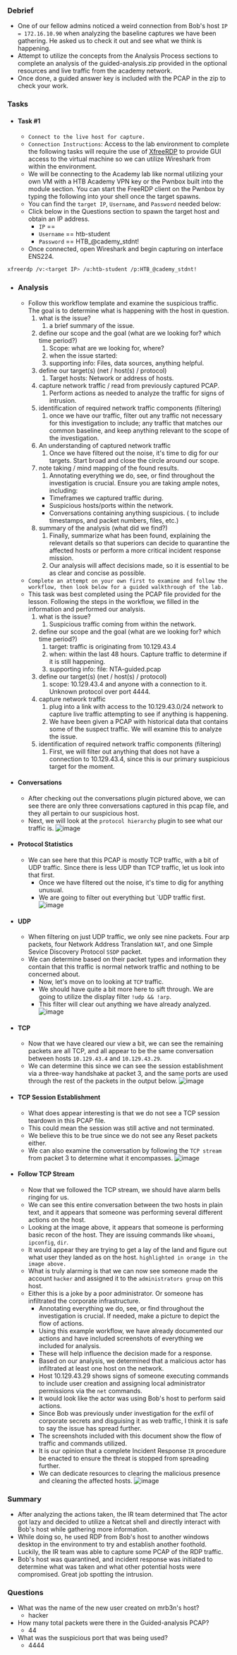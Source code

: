 ### Debrief
- One of our fellow admins noticed a weird connection from Bob's host `IP = 172.16.10.90` when analyzing the baseline captures we have been gathering. He asked us to check it out and see what we think is happening.
- Attempt to utilize the concepts from the Analysis Process sections to complete an analysis of the guided-analysis.zip provided in the optional resources and live traffic from the academy network. 
- Once done, a guided answer key is included with the PCAP in the zip to check your work.



### Tasks
- #### Task #1
	- `Connect to the live host for capture.`
	- `Connection Instructions`: Access to the lab environment to complete the following tasks will require the use of [XfreeRDP](https://manpages.ubuntu.com/manpages/trusty/man1/xfreerdp.1.html) to provide GUI access to the virtual machine so we can utilize Wireshark from within the environment.
	- We will be connecting to the Academy lab like normal utilizing your own VM with a HTB Academy VPN key or the Pwnbox built into the module section. You can start the FreeRDP client on the Pwnbox by typing the following into your shell once the target spawns.
	- You can find the `target IP`, `Username`, and `Password` needed below:
	- Click below in the Questions section to spawn the target host and obtain an IP address.
	    - `IP` ==
	    - `Username` == htb-student
	    - `Password` == HTB\_@cademy\_stdnt!
	- Once connected, open Wireshark and begin capturing on interface ENS224.
```bash
xfreerdp /v:<target IP> /u:htb-student /p:HTB_@cademy_stdnt!
```
- ### Analysis
	- Follow this workflow template and examine the suspicious traffic. The goal is to determine what is happening with the host in question.
		1. what is the issue?
		    1. a brief summary of the issue.
		2. define our scope and the goal (what are we looking for? which time period?)
		    1. Scope: what are we looking for, where?
		    2. when the issue started:
		    3. supporting info: Files, data sources, anything helpful.
		3. define our target(s) (net / host(s) / protocol)
		    1. Target hosts: Network or address of hosts.
		4. capture network traffic / read from previously captured PCAP.
		    1. Perform actions as needed to analyze the traffic for signs of intrusion.
		5. identification of required network traffic components (filtering)
		    1. once we have our traffic, filter out any traffic not necessary for this investigation to include; any traffic that matches our common baseline, and keep anything relevant to the scope of the investigation.
		6. An understanding of captured network traffic
		    1. Once we have filtered out the noise, it's time to dig for our targets. Start broad and close the circle around our scope.
		7. note taking / mind mapping of the found results.
		    1. Annotating everything we do, see, or find throughout the investigation is crucial. Ensure you are taking ample notes, including:
		    - Timeframes we captured traffic during.
		    - Suspicious hosts/ports within the network.
		    - Conversations containing anything suspicious. ( to include timestamps, and packet numbers, files, etc.)
		8. summary of the analysis (what did we find?)
		    1. Finally, summarize what has been found, explaining the relevant details so that superiors can decide to quarantine the affected hosts or perform a more critical incident response mission.
		    2. Our analysis will affect decisions made, so it is essential to be as clear and concise as possible.
	- `Complete an attempt on your own first to examine and follow the workflow, then look below for a guided walkthrough of the lab.`
	- This task was best completed using the PCAP file provided for the lesson. Following the steps in the workflow, we filled in the information and performed our analysis.
		1. what is the issue?
		    1. Suspicious traffic coming from within the network.
		2. define our scope and the goal (what are we looking for? which time period?)
		    1. target: traffic is originating from 10.129.43.4
		    2. when: within the last 48 hours. Capture traffic to determine if it is still happening.
		    3. supporting info: file: NTA-guided.pcap
		3. define our target(s) (net / host(s) / protocol)
		    1. scope: 10.129.43.4 and anyone with a connection to it. Unknown protocol over port 4444.
		4. capture network traffic
		    1. plug into a link with access to the 10.129.43.0/24 network to capture live traffic attempting to see if anything is happening.
		    2. We have been given a PCAP with historical data that contains some of the suspect traffic. We will examine this to analyze the issue.
		5. identification of required network traffic components (filtering)
		    1. First, we will filter out anything that does not have a connection to 10.129.43.4, since this is our primary suspicious target for the moment.
- #### Conversations
	- After checking out the conversations plugin pictured above, we can see there are only three conversations captured in this pcap file, and they all pertain to our suspicious host. 
	- Next, we will look at the `protocol hierarchy` plugin to see what our traffic is.
![image](https://academy.hackthebox.com/storage/modules/81/guided-conversations.png)
- #### Protocol Statistics
	- We can see here that this PCAP is mostly TCP traffic, with a bit of UDP traffic. Since there is less UDP than TCP traffic, let us look into that first.
		- Once we have filtered out the noise, it's time to dig for anything unusual. 
		- We are going to filter out everything but \`UDP traffic first.
![image](https://academy.hackthebox.com/storage/modules/81/guided-proto.png)
- #### UDP
	- When filtering on just UDP traffic, we only see nine packets. Four arp packets, four Network Address Translation `NAT`, and one Simple Sevice Discovery Protocol `SSDP` packet. 
	- We can determine based on their packet types and information they contain that this traffic is normal network traffic and nothing to be concerned about.
		- Now, let's move on to looking at `TCP` traffic. 
		- We should have quite a bit more here to sift through. We are going to utilize the display filter `!udp && !arp`. 
		- This filter will clear out anything we have already analyzed.
![image](https://academy.hackthebox.com/storage/modules/81/guided-udp.png)
- #### TCP
	- Now that we have cleared our view a bit, we can see the remaining packets are all TCP, and all appear to be the same conversation between hosts `10.129.43.4` and `10.129.43.29`.
	- We can determine this since we can see the session establishment via a three-way handshake at packet 3, and the same ports are used through the rest of the packets in the output below.
![image](https://academy.hackthebox.com/storage/modules/81/guided-tcp.png)
- #### TCP Session Establishment
	- What does appear interesting is that we do not see a TCP session teardown in this PCAP file. 
	- This could mean the session was still active and not terminated. 
	- We believe this to be true since we do not see any Reset packets either.
	- We can also examine the conversation by following the `TCP stream` from packet 3 to determine what it encompasses.
![image](https://academy.hackthebox.com/storage/modules/81/guided-handshake.png)
- #### Follow TCP Stream
	- Now that we followed the TCP stream, we should have alarm bells ringing for us. 
	- We can see this entire conversation between the two hosts in plain text, and it appears that someone was performing several different actions on the host.
	- Looking at the image above, it appears that someone is performing basic recon of the host. They are issuing commands like `whoami`, `ipconfig`, `dir`. 
	- It would appear they are trying to get a lay of the land and figure out what user they landed as on the host. `highlighted in orange in the image above.`
	- What is truly alarming is that we can now see someone made the account `hacker` and assigned it to the `administrators group` on this host.
	- Either this is a joke by a poor administrator. Or someone has infiltrated the corporate infrastructure.
	    - Annotating everything we do, see, or find throughout the investigation is crucial. If needed, make a picture to depict the flow of actions.
	    - Using this example workflow, we have already documented our actions and have included screenshots of everything we included for analysis.
	    - These will help influence the decision made for a response.
	    - Based on our analysis, we determined that a malicious actor has infiltrated at least one host on the network. 
	    - Host 10.129.43.29 shows signs of someone executing commands to include user creation and assigning local administrator permissions via the `net` commands. 
	    - It would look like the actor was using Bob's host to perform said actions. 
	    - Since Bob was previously under investigation for the exfil of corporate secrets and disguising it as web traffic, I think it is safe to say the issue has spread further. 
	    - The screenshots included with this document show the flow of traffic and commands utilized.
	    - It is our opinion that a complete Incident Response `IR` procedure be enacted to ensure the threat is stopped from spreading further. 
	    - We can dedicate resources to clearing the malicious presence and cleaning the affected hosts.
![image](https://academy.hackthebox.com/storage/modules/81/guided-stream.png)


### Summary
- After analyzing the actions taken, the IR team determined that The actor got lazy and decided to utilize a Netcat shell and directly interact with Bob's host while gathering more information. 
- While doing so, he used RDP from Bob's host to another windows desktop in the environment to try and establish another foothold. Luckily, the IR team was able to capture some PCAP of the RDP traffic. 
- Bob's host was quarantined, and incident response was initiated to determine what was taken and what other potential hosts were compromised. Great job spotting the intrusion.


### Questions
- What was the name of the new user created on mrb3n's host?
	- hacker
- How many total packets were there in the Guided-analysis PCAP?
	- 44
- What was the suspicious port that was being used?
	- 4444

